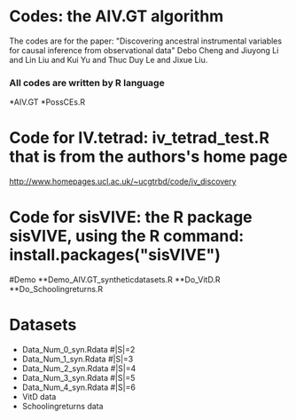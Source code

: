 # Codes: the AIV.GT algorithm

The codes are for the paper: 
"Discovering ancestral instrumental variables for causal inference from observational data" 
Debo Cheng and Jiuyong Li and Lin Liu and Kui Yu and Thuc Duy Le and Jixue Liu.

### All codes are written by R language ###
*AIV.GT
*PossCEs.R
# Code for IV.tetrad: iv_tetrad_test.R that is from the authors's home page
http://www.homepages.ucl.ac.uk/~ucgtrbd/code/iv_discovery
# Code for sisVIVE: the R package sisVIVE, using the R command: install.packages("sisVIVE")

#Demo
**Demo_AIV.GT_syntheticdatasets.R
**Do_VitD.R
**Do_Schoolingreturns.R
 
# Datasets 
*  Data_Num_0_syn.Rdata  #|S|=2
*  Data_Num_1_syn.Rdata  #|S|=3
*  Data_Num_2_syn.Rdata  #|S|=4
*  Data_Num_3_syn.Rdata  #|S|=5
*  Data_Num_4_syn.Rdata  #|S|=6
*  VitD data
*  Schoolingreturns data
